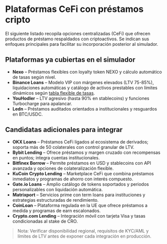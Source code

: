 # Plataformas CeFi con préstamos cripto

El siguiente listado recopila opciones centralizadas (CeFi) que ofrecen productos de préstamo respaldados con criptoactivos. Se indican sus enfoques principales para facilitar su incorporación posterior al simulador.

## Plataformas ya cubiertas en el simulador
- **Nexo** – Préstamos flexibles con loyalty token NEXO y cálculo automático de tasas según nivel.
- **Binance Loans** – Modelo VIP con márgenes elevados (LTV 75-85%), liquidaciones automáticas y catálogo de activos prestables con límites dinámicos según [tabla flexible de tasas](https://www.binance.com/es-LA/loan/data/flexibleInterestRate).
- **YouHodler** – LTV agresivo (hasta 90% en stablecoins) y funciones Turbocharge para apalancar.
- **Ledn** – Préstamos auditados orientados a institucionales y resguardos en BTC/USDC.

## Candidatas adicionales para integrar
- **OKX Loans** – Préstamos CeFi ligados al ecosistema de derivados; soporta más de 50 colaterales con control granular de LTV.
- **Bybit Lending** – Ofrece préstamos y margen cruzado con recompensas en puntos; integra cuentas institucionales.
- **Bitfinex Borrow** – Permite préstamos en USD y stablecoins con API avanzada y opciones de colateralización flexible.
- **KuCoin Crypto Lending** – Marketplace CeFi que combina préstamos inmediatos y programas de ahorro con interés compuesto.
- **Gate.io Loans** – Amplio catálogo de tokens soportados y periodos personalizables con liquidación automática.
- **Matrixport** – Servicios prime con term loans para instituciones y estrategias estructuradas de rendimiento.
- **CoinLoan** – Plataforma regulada en la UE que ofrece préstamos a medida y programas de earn escalonados.
- **Crypto.com Lending** – Integración móvil con tarjeta Visa y tasas condicionadas al stake de CRO.

> Nota: Verificar disponibilidad regional, requisitos de KYC/AML y límites de LTV antes de exponer cada integración en producción.
